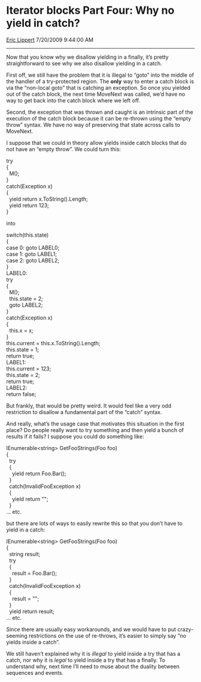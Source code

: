 <div id="page">

# Iterator blocks Part Four: Why no yield in catch?

[Eric Lippert](https://social.msdn.microsoft.com/profile/Eric%20Lippert) 7/20/2009 9:44:00 AM

-----

<div id="content">

<div class="mine">

Now that you know why we disallow yielding in a finally, it’s pretty straightforward to see why we also disallow yielding in a catch.

First off, we still have the problem that it is illegal to “goto” into the middle of the handler of a try-protected region. The **only** way to enter a catch block is via the “non-local goto” that is catching an exception. So once you yielded out of the catch block, the next time MoveNext was called, we’d have no way to get back into the catch block where we left off.

Second, the exception that was thrown and caught is an intrinsic part of the execution of the catch block because it can be re-thrown using the “empty throw” syntax. We have no way of preserving that state across calls to MoveNext.

I suppose that we could in theory allow yields inside catch blocks that do not have an “empty throw”. We could turn this:

<span class="code"> </span>

try  
{  
  M();  
}  
catch(Exception x)  
{  
  yield return x.ToString().Length;  
  yield return 123;  
}

into

<span class="code"> </span>

switch(this.state)  
{  
case 0: goto LABEL0;  
case 1: goto LABEL1;  
case 2: goto LABEL2;  
}  
LABEL0:  
try  
{  
  M();   
  this.state = 2;  
  goto LABEL2;  
}  
catch(Exception x)  
{  
  this.x = x;   
}  
this.current = this.x.ToString().Length;  
this.state = 1;  
return true;  
LABEL1:  
this.current = 123;  
this.state = 2;  
return true;  
LABEL2:  
return false;

But frankly, that would be pretty weird. It would feel like a very odd restriction to disallow a fundamental part of the “catch” syntax.

And really, what’s the usage case that motivates this situation in the first place? Do people really want to try something and then yield a bunch of results if it fails? I suppose you could do something like:

<span class="code"> </span>

IEnumerable\<string\> GetFooStrings(Foo foo)  
{  
  try  
  {  
    yield return Foo.Bar();  
  }  
  catch(InvalidFooException x)  
  {  
    yield return "";  
  }  
… etc.  

but there are lots of ways to easily rewrite this so that you don’t have to yield in a catch:

<span class="code">IEnumerable\<string\> GetFooStrings(Foo foo)  
{  
  string result;  
  try  
  {  
    result = Foo.Bar();  
  }  
  catch(InvalidFooException x)  
  {  
    result = "";  
  }  
  yield return result;  
… etc.  
</span>

Since there are usually easy workarounds, and we would have to put crazy-seeming restrictions on the use of re-throws, it’s easier to simply say “no yields inside a catch”.

We still haven’t explained why it is *illegal* to yield inside a try that has a catch, nor why it is *legal* to yield inside a try that has a finally. To understand why, next time I’ll need to muse about the duality between sequences and events.

</div>

</div>

</div>

